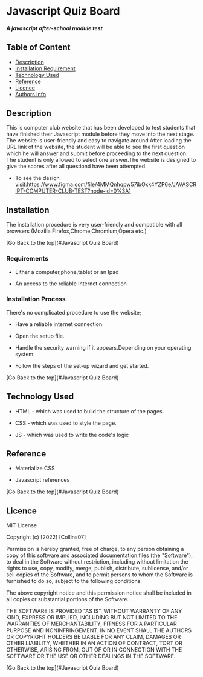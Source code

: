 # Javascript Quiz Board

##### A javascript after-school module test

## Table of Content

+ [Description](#description)
+ [Installation Requirement](#Installation)
+ [Technology Used](#technology-used)
+ [Reference](#reference)
+ [Licence](#licence)
+ [Authors Info](#author-Info)

## Description
<p>This is computer club website that has been developed to test students that have finished their
Javascript module before they move into the next stage. The website is user-friendly and easy
to navigate around.After loading the URL link of the website, the student will be able to see the first question
which he will answer and submit before proceeding to the next question. The student is only allowed to select one answer.The website is designed to give the scores after all questiond have been attempted.</p>

* To see the design visit:https://www.figma.com/file/4MMQnhqpw57ibOxk4YZP6e/JAVASCRIPT-COMPUTER-CLUB-TEST?node-id=0%3A1

## Installation
The installation procedure is very user-friendly and compatible with all browsers
(Mozilla Firefox,Chrome,Chromium,Opera etc.)

[Go Back to the top](#Javascript Quiz Board)

### Requirements

* Either a computer,phone,tablet or an Ipad

* An access to the reliable Internet connection

### Installation Process
There's no complicated procedure to use the website;

* Have a reliable internet connection.

* Open the setup file.

* Handle the security warning if it appears.Depending on your operating system.

* Follow the steps of the set-up wizard and get started.



[Go Back to the top](#Javascript Quiz Board)
## Technology Used
* HTML - which was used to build the structure of the pages.

* CSS - which was used to style the page.

* JS - which was used to write the code's logic

## Reference
* Materialize CSS

* Javascript references

[Go Back to the top](#Javascript Quiz Board)

## Licence

MIT License

Copyright (c) [2022] [Collins07]

Permission is hereby granted, free of charge, to any person obtaining a copy
of this software and associated documentation files (the "Software"), to deal
in the Software without restriction, including without limitation the rights
to use, copy, modify, merge, publish, distribute, sublicense, and/or sell
copies of the Software, and to permit persons to whom the Software is
furnished to do so, subject to the following conditions:

The above copyright notice and this permission notice shall be included in all
copies or substantial portions of the Software.

THE SOFTWARE IS PROVIDED "AS IS", WITHOUT WARRANTY OF ANY KIND, EXPRESS OR
IMPLIED, INCLUDING BUT NOT LIMITED TO THE WARRANTIES OF MERCHANTABILITY,
FITNESS FOR A PARTICULAR PURPOSE AND NONINFRINGEMENT. IN NO EVENT SHALL THE
AUTHORS OR COPYRIGHT HOLDERS BE LIABLE FOR ANY CLAIM, DAMAGES OR OTHER
LIABILITY, WHETHER IN AN ACTION OF CONTRACT, TORT OR OTHERWISE, ARISING FROM,
OUT OF OR IN CONNECTION WITH THE SOFTWARE OR THE USE OR OTHER DEALINGS IN THE
SOFTWARE.

[Go Back to the top](#Javascript Quiz Board)

